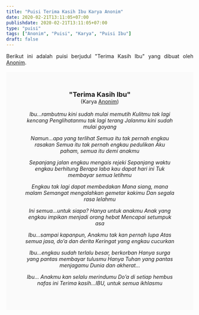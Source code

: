 ```yaml
---
title: "Puisi Terima Kasih Ibu Karya Anonim"
date: 2020-02-21T13:11:05+07:00
publishdate: 2020-02-21T13:11:05+07:00
type: "puisi"
tags: ["Anonim", "Puisi", "Karya", "Puisi Ibu"]
draft: false
---
```


<div dir="ltr" style="text-align: left;" trbidi="on"><div dir="ltr" style="text-align: left;" trbidi="on"><div style="text-align: justify;">Berikut ini adalah puisi berjudul "Terima Kasih Ibu" yang dibuat oleh <a href="https://www.sekata.web.id/tags/anonim" target="_blank">Anonim</a>. </div><br /><div style="background: #FAFAFA; font-size: 14px; padding: 50px; text-align: center;"><span style="font-size: 18px;"><b>"Terima Kasih Ibu"</b></span><br />(Karya <a href="https://www.sekata.web.id/tags/anonim" target="_blank">Anonim</a>) <br /><br /><i>Ibu...rambutmu kini sudah mulai memutih
Kulitmu tak lagi kencang
Penglihatanmu tak lagi terang
Jalanmu kini sudah mulai goyang

Namun...apa yang terlihat
Semua itu tak pernah engkau rasakan
Semua itu tak pernah engkau pedulikan
Aku paham, semua itu demi anakmu

Sepanjang jalan engkau mengais rejeki
Sepanjang waktu engkau berhitung
Berapa laba kau dapat hari ini
Tuk membayar semua letihmu

Engkau tak lagi dapat membedakan
Mana siang, mana malam
Semangat mengalahkan gemetar kakimu
Dan segala rasa lelahmu

Ini semua...untuk siapa?
Hanya untuk anakmu
Anak yang engkau impikan menjadi orang hebat
Mencapai setumpuk asa

Ibu...sampai kapanpun,
Anakmu tak kan pernah lupa
Atas semua jasa, do’a dan derita
Keringat yang engkau cucurkan

Ibu...engkau sudah terlalu besar, berkorban
Hanya surga yang pantas membayar tulusmu
Hanya Tuhan yang pantas menjagamu
Dunia dan akherat...

Ibu...
Anakmu kan selalu merindumu
Do’a di setiap hembus nafas ini
Terima kasih…IBU, untuk semua ikhlasmu</i></div></div></div>
